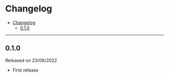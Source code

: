 # Changelog

- [Changelog](#changelog)
  - [0.1.0](#010)

---

## 0.1.0

Released on 23/08/2022

- First release
